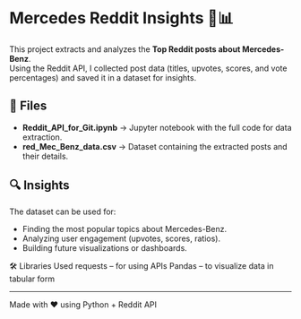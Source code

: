 # Mercedes Reddit Insights 🚗📊

This project extracts and analyzes the **Top Reddit posts about Mercedes-Benz**.  
Using the Reddit API, I collected post data (titles, upvotes, scores, and vote percentages) and saved it in a dataset for insights.

## 📂 Files
- **Reddit_API_for_Git.ipynb** → Jupyter notebook with the full code for data extraction.  
- **red_Mec_Benz_data.csv** → Dataset containing the extracted posts and their details.  

## 🔍 Insights
The dataset can be used for:
- Finding the most popular topics about Mercedes-Benz.  
- Analyzing user engagement (upvotes, scores, ratios).  
- Building future visualizations or dashboards.  

🛠️ Libraries Used
requests – for using APIs
Pandas – to visualize data in tabular form 

---
Made with ❤️ using Python + Reddit API
